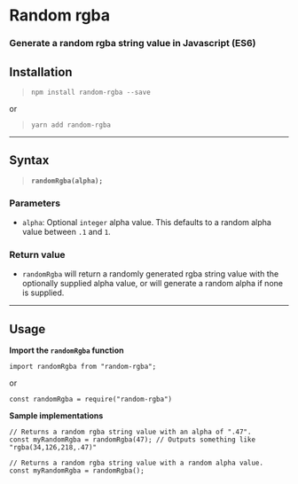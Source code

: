 # **Random rgba**

### Generate a random rgba string value in Javascript (ES6)

## **Installation**

> `npm install random-rgba --save`

or  

> `yarn add random-rgba`  

---

## **Syntax**

> **`randomRgba(alpha);`**

### **Parameters**

- `alpha`:
  Optional `integer` alpha value. This defaults to a random alpha value between `.1` and `1`.

### **Return value**  

- `randomRgba` will return a randomly generated rgba string value with the optionally supplied alpha value, or will generate a random alpha if none is supplied.

---

## **Usage**

**Import the `randomRgba` function**

```
import randomRgba from "random-rgba";
```

or

```
const randomRgba = require("random-rgba")
```

**Sample implementations**

```  
// Returns a random rgba string value with an alpha of ".47".
const myRandomRgba = randomRgba(47); // Outputs something like "rgba(34,126,218,.47)"

// Returns a random rgba string value with a random alpha value.
const myRandomRgba = randomRgba();
```
